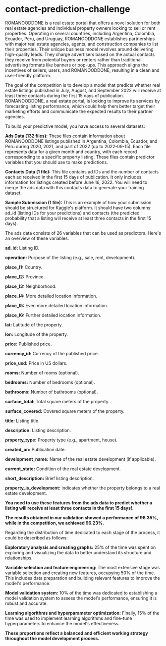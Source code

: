 # contact-prediction-challenge

ROMANOODDONE is a real estate portal that offers a novel solution for both real estate agencies and individual property owners looking to sell or rent properties. Operating in several countries, including Argentina, Colombia, Ecuador, Peru, and Uruguay, ROMANOODDONE establishes partnerships with major real estate agencies, agents, and construction companies to list their properties. Their unique business model revolves around delivering high-quality leads. They charge advertisers based on the actual contacts they receive from potential buyers or renters rather than traditional advertising formats like banners or pop-ups. This approach aligns the incentives of sellers, users, and ROMANOODDONE, resulting in a clean and user-friendly platform.

The goal of the competition is to develop a model that predicts whether real estate listings published in July, August, and September 2022 will receive at least three contacts during the first 15 days of publication. ROMANOODDONE, a real estate portal, is looking to improve its services by forecasting listing performance, which could help them better target their marketing efforts and communicate the expected results to their partner agencies.

To build your predictive model, you have access to several datasets:

**Ads Data (132 files):** These files contain information about ROMANOODDONE listings published in Argentina, Colombia, Ecuador, and Peru during 2020, 2021, and part of 2022 (up to 2022-09-15). Each file represents data for a given month and country, with each record corresponding to a specific property listing. These files contain predictor variables that you should use to make predictions.

**Contacts Data (1 file):** This file contains ad IDs and the number of contacts each ad received in the first 15 days of publication. It only includes information for listings created before June 16, 2022. You will need to merge the ads data with this contacts data to generate your training dataset.

**Sample Submission (1 file):** This is an example of how your submission should be structured for Kaggle's platform. It should have two columns: ad_id (listing IDs for your predictions) and contacts (the predicted probability that a listing will receive at least three contacts in the first 15 days).

The ads data consists of 26 variables that can be used as predictors. Here's an overview of these variables:

**ad_id:** Listing ID.

**operation:** Purpose of the listing (e.g., sale, rent, development).

**place_l1:** Country.

**place_l2:** Province.

**place_l3:** Neighborhood.

**place_l4:** More detailed location information.

**place_l5:** Even more detailed location information.

**place_l6:** Further detailed location information.

**lat:** Latitude of the property.

**lon:** Longitude of the property.

**price:** Published price.

**currency_id:** Currency of the published price.

**price_usd:** Price in US dollars.

**rooms:** Number of rooms (optional).

**bedrooms:** Number of bedrooms (optional).

**bathrooms:** Number of bathrooms (optional).

**surface_total:** Total square meters of the property.

**surface_covered:** Covered square meters of the property.

**title:** Listing title.

**description:** Listing description.

**property_type:** Property type (e.g., apartment, house).

**created_on:** Publication date.

**development_name:** Name of the real estate development (if applicable).

**current_state:** Condition of the real estate development.

**short_description:** Brief listing description.

**property_is_development:** Indicates whether the property belongs to a real estate development.


**You need to use these features from the ads data to predict whether a listing will receive at least three contacts in the first 15 days!.**


**The results obtained in our validation showed a performance of 96.35%, while in the competition, we achieved 96.23%.**

Regarding the distribution of time dedicated to each stage of the process, it could be described as follows:

**Exploratory analysis and creating graphs:** 25% of the time was spent on exploring and visualizing the data to better understand its structure and relationships.

**Variable selection and feature engineering:** The most extensive stage was variable selection and creating new features, occupying 50% of the time. This includes data preparation and building relevant features to improve the model's performance.

**Model validation system:** 10% of the time was dedicated to establishing a model validation system to assess the model's performance, ensuring it is robust and accurate.

**Learning algorithms and hyperparameter optimization:** Finally, 15% of the time was used to implement learning algorithms and fine-tune hyperparameters to enhance the model's effectiveness.

**These proportions reflect a balanced and efficient working strategy throughout the model development process.**
